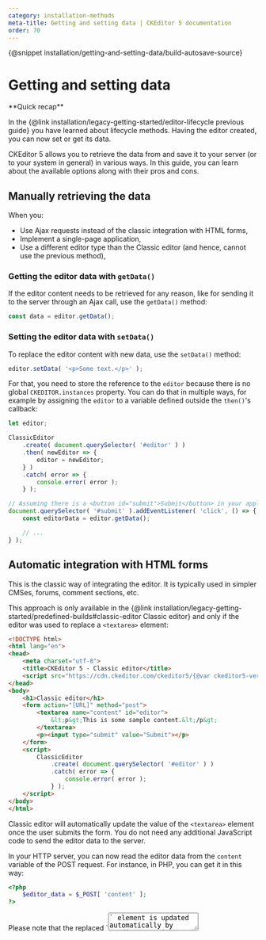 ```yaml
---
category: installation-methods
meta-title: Getting and setting data | CKEditor 5 documentation
order: 70
---
```


{@snippet installation/getting-and-setting-data/build-autosave-source}

# Getting and setting data

<info-box hint>
**Quick recap**

In the {@link installation/legacy-getting-started/editor-lifecycle previous guide} you have learned about lifecycle methods. Having the editor created, you can now set or get its data.
</info-box>

CKEditor 5 allows you to retrieve the data from and save it to your server (or to your system in general) in various ways. In this guide, you can learn about the available options along with their pros and cons.

## Manually retrieving the data

When you:

* Use Ajax requests instead of the classic integration with HTML forms,
* Implement a single-page application,
* Use a different editor type than the Classic editor (and hence, cannot use the previous method),

### Getting the editor data with `getData()`

If the editor content needs to be retrieved for any reason, like for sending it to the server through an Ajax call, use the `getData()` method:

```js
const data = editor.getData();
```
<!-- You can retrieve the data from the editor by using the {@link module:editor-classic/classiceditor~ClassicEditor#getData `editor.getData()`} method. -->

### Setting the editor data with `setData()`

To replace the editor content with new data, use the `setData()` method:

```js
editor.setData( '<p>Some text.</p>' );
```

For that, you need to store the reference to the `editor` because there is no global `CKEDITOR.instances` property. You can do that in multiple ways, for example by assigning the `editor` to a variable defined outside the `then()`'s callback:

```js
let editor;

ClassicEditor
	.create( document.querySelector( '#editor' ) )
	.then( newEditor => {
		editor = newEditor;
	} )
	.catch( error => {
		console.error( error );
	} );

// Assuming there is a <button id="submit">Submit</button> in your application.
document.querySelector( '#submit' ).addEventListener( 'click', () => {
	const editorData = editor.getData();

	// ...
} );
```

## Automatic integration with HTML forms

This is the classic way of integrating the editor. It is typically used in simpler CMSes, forums, comment sections, etc.

This approach is only available in the {@link installation/legacy-getting-started/predefined-builds#classic-editor Classic editor} and only if the editor was used to replace a `<textarea>` element:

```html
<!DOCTYPE html>
<html lang="en">
<head>
	<meta charset="utf-8">
	<title>CKEditor 5 - Classic editor</title>
	<script src="https://cdn.ckeditor.com/ckeditor5/{@var ckeditor5-version}/classic/ckeditor.js"></script>
</head>
<body>
	<h1>Classic editor</h1>
	<form action="[URL]" method="post">
		<textarea name="content" id="editor">
			&lt;p&gt;This is some sample content.&lt;/p&gt;
		</textarea>
		<p><input type="submit" value="Submit"></p>
	</form>
	<script>
		ClassicEditor
			.create( document.querySelector( '#editor' ) )
			.catch( error => {
				console.error( error );
			} );
	</script>
</body>
</html>
```

Classic editor will automatically update the value of the `<textarea>` element once the user submits the form. You do not need any additional JavaScript code to send the editor data to the server.

In your HTTP server, you can now read the editor data from the `content` variable of the POST request. For instance, in PHP, you can get it in this way:

```php
<?php
    $editor_data = $_POST[ 'content' ];
?>
```

<info-box>
Please note that the replaced `<textarea>` element is updated automatically by CKEditor straight before the submission. If you need to access the `<textarea>` value programmatically with JavaScript (e.g. in the `onsubmit` handler to validate the entered data), there is a chance that the `<textarea>` element would still store the original data. In order to update the value of the replaced `<textarea>`, use the {@link module:editor-classic/classiceditor~ClassicEditor#updateSourceElement `editor.updateSourceElement()`} method.

If you need to get the actual data from CKEditor at any moment using JavaScript, use the {@link module:editor-classic/classiceditor~ClassicEditor#getData `editor.getData()`} method as described in the next section.
</info-box>

<info-box>
When you print the data from the database to a `<textarea>` element in an HTML page, you need to encode it correctly. For instance, if you use PHP then a minimal solution would look like this:

```php
&lt;?php
	$data = str_replace( '&', '&amp;', $data );
?>

&lt;textarea name="content" id="editor">&lt;?= $data ?>&lt;/textarea>
```

Thanks to that, the `<textarea>` will be printed out like this:

```html
&lt;textarea>&lt;p>This is some sample content.&lt;/p>&lt/textarea>
```

Instead of being printed like this:

```html
&lt;textarea>&lt;p>This is some sample content.&lt;/p>&lt;/textarea>
```

While simple content like that mentioned above does not itself require to be encoded, encoding the data will prevent losing text like "&lt;" or "&lt;img&gt;".
</info-box>

## Updating the source element

If the source element is not `<textarea>`, CKEditor 5 clears its content after the editor is destroyed. However, if you would like to enable updating the source element with the output coming from the data pipeline, you can use the {@link module:core/editor/editorconfig~EditorConfig#updateSourceElementOnDestroy `updateSourceElementOnDestroy`} configuration option.

```js
ClassicEditor.create( document.querySelector( '#editor' ), {
    // ...
    updateSourceElementOnDestroy: true
} );
```

<info-box warning>
Enabling the `updateSourceElementOnDestroy` option in your configuration might have some security implications, depending on the plugins you use. While the editing view is secured, there might be some unsafe content in the data output, so enable this option only if you know what you are doing. Be especially careful when using the Markdown, General HTML Support, and HTML embed features.
</info-box>

## Autosave feature

The {@link module:autosave/autosave~Autosave} feature allows you to automatically save the data (e.g. send it to the server) when needed. This can happen, for example, when the user changes the content.

Please refer to the {@link features/autosave Autosave} guide for details.

## Handling users exiting the page

An additional concern when integrating the editor into your website is that the user may mistakenly leave before saving the data. This problem is automatically handled by the {@link features/autosave autosave feature}, but if you do not use it and instead choose different integration methods, you should consider handling these two scenarios:

* The user leaves the page before saving the data (e.g. mistakenly closes a tab or clicks some link).
* The user saved the data, but there are some pending actions like an image upload.

To handle the former situation you can listen to the native [`window#beforeunload`](https://developer.mozilla.org/en-US/docs/Web/Events/beforeunload) event. The latter situation can be handled by using the CKEditor%nbsp;5 {@link module:core/pendingactions~PendingActions} plugin.

### Demo

The example below shows how all these mechanisms can be used together to enable or disable a "Save" button and block the user from leaving the page without saving the data.

<info-box>
	The {@link module:core/pendingactions~PendingActions} plugin is unavailable in any of the builds by default so you need to {@link framework/plugins/installing-plugins install it}.
</info-box>

```js
// Note: We need to build the editor from source.
// We cannot use existing builds in this case.
import { ClassicEditor } from '@ckeditor/ckeditor5-editor-classic';

import { PendingActions } from '@ckeditor/ckeditor5-core';

let isDirty = false;

ClassicEditor
	.create( document.querySelector( '#editor' ), {
		plugins: [
			PendingActions,

			// ... other plugins
		]
	} )
	.then( editor => {
		window.editor = editor;

		handleStatusChanges( editor );
		handleSaveButton( editor );
		handleBeforeunload( editor );
	} )
	.catch( err => {
		console.error( err.stack );
	} );

// Handle clicking the "Save" button by sending the data to a
// fake HTTP server (emulated here with setTimeout()).
function handleSaveButton( editor ) {
	const saveButton = document.querySelector( '#save' );
	const pendingActions = editor.plugins.get( 'PendingActions' );

	saveButton.addEventListener( 'click', evt => {
		const data = editor.getData();

		// Register the action of saving the data as a "pending action".
		// All asynchronous actions related to the editor are tracked like this,
		// so later on you only need to check `pendingActions.hasAny` to check
		// whether the editor is busy or not.
		const action = pendingActions.add( 'Saving changes' );

		evt.preventDefault();

		// Save the data to a fake HTTP server.
		setTimeout( () => {
			pendingActions.remove( action );

			// Reset isDirty only if the data did not change in the meantime.
			if ( data == editor.getData() ) {
				isDirty = false;
			}

			updateStatus( editor );
		}, HTTP_SERVER_LAG );
	} );
}

// Listen to new changes (to enable the "Save" button) and to
// pending actions (to show the spinner animation when the editor is busy).
function handleStatusChanges( editor ) {
	editor.plugins.get( 'PendingActions' ).on( 'change:hasAny', () => updateStatus( editor ) );

	editor.model.document.on( 'change:data', () => {
		isDirty = true;

		updateStatus( editor );
	} );
}

// If the user tries to leave the page before the data is saved, ask
// them whether they are sure they want to proceed.
function handleBeforeunload( editor ) {
	const pendingActions = editor.plugins.get( 'PendingActions' );

	window.addEventListener( 'beforeunload', evt => {
		if ( pendingActions.hasAny ) {
			evt.preventDefault();
		}
	} );
}

function updateStatus( editor ) {
	const saveButton = document.querySelector( '#save' );

	// Disables the "Save" button when the data on the server is up to date.
	if ( isDirty ) {
		saveButton.classList.add( 'active' );
	} else {
		saveButton.classList.remove( 'active' );
	}

	// Shows the spinner animation.
	if ( editor.plugins.get( 'PendingActions' ).hasAny ) {
		saveButton.classList.add( 'saving' );
	} else {
		saveButton.classList.remove( 'saving' );
	}
}
```

How to understand this demo:

* The button changes to "Saving..." when the data is being sent to the server or there are any other pending actions (e.g. an image being uploaded).
* You will be asked whether you want to leave the page if an image is being uploaded or the data has not been saved successfully yet. You can test that by dropping a big image into the editor or changing the "HTTP server lag" to a high value (e.g. 9000ms) and clicking the "Save" button. These actions will make the editor "busy" for a longer time &ndash; try leaving the page then.

{@snippet installation/getting-and-setting-data/manualsave}

<info-box hint>
**What's next?**

Having read this guide, you know how to communicate with the editor, but remember that CKEditor 5 offers a rich API to interact with it. Check out the {@link installation/legacy-getting-started/api-and-events API and events guide} for more.

</info-box>
